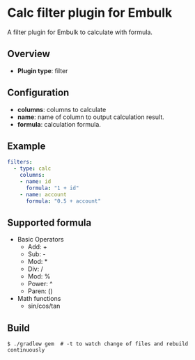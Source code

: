 # Calc filter plugin for Embulk

A filter plugin for Embulk to calculate with formula.

## Overview

* **Plugin type**: filter

## Configuration

- **columns**: columns to calculate
-   **name**: name of column to output calculation result.
-   **formula**: calculation formula.

## Example

```yaml
filters:
  - type: calc
    columns:
    - name: id
      formula: "1 + id"
    - name: account
      formula: "0.5 + account"
```

## Supported formula

* Basic Operators
  * Add: +
  * Sub: -
  * Mod: *
  * Div: /
  * Mod: %
  * Power: ^
  * Paren: ()
* Math functions
  * sin/cos/tan

## Build

```
$ ./gradlew gem  # -t to watch change of files and rebuild continuously
```
